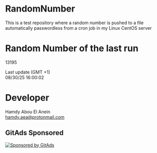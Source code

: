 # RandomNumber    
This is a test repository where a random number is pushed to a file automatically passwordless from a cron job in my Linux CentOS server    
# Random Number of the last run   
13195
      
Last update (GMT +1)    
08/30/25 16:00:02
# Developer    
Hamdy Abou El Anein   
hamdy.aea@protonmail.com
##  
##  
##  
##  
##  
## GitAds Sponsored   
[![Sponsored by GitAds](https://gitads.dev/v1/ad-serve?source=hamdyaea/gnu-coreutils-python@github)](https://gitads.dev/v1/ad-track?source=hamdyaea/gnu-coreutils-python@github)
<!-- GitAds-Verify: J7NMXBQSBAVVZVFPZO5UH8USUG1D1HCK -->
